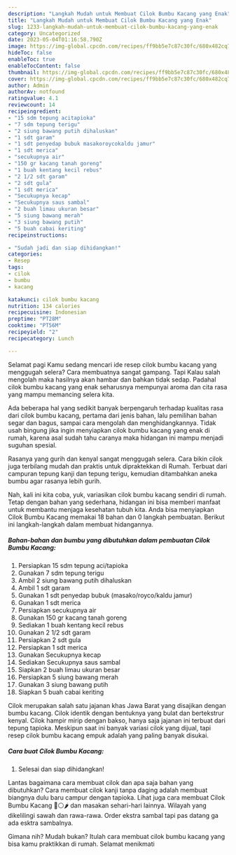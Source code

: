 ```yaml
---
description: "Langkah Mudah untuk Membuat Cilok Bumbu Kacang yang Enak"
title: "Langkah Mudah untuk Membuat Cilok Bumbu Kacang yang Enak"
slug: 1233-langkah-mudah-untuk-membuat-cilok-bumbu-kacang-yang-enak
category: Uncategorized
date: 2023-05-04T01:16:58.790Z
image: https://img-global.cpcdn.com/recipes/ff9bb5e7c87c30fc/680x482cq70/cilok-bumbu-kacang-foto-resep-utama.jpg
hideToc: false
enableToc: true
enableTocContent: false
thumbnail: https://img-global.cpcdn.com/recipes/ff9bb5e7c87c30fc/680x482cq70/cilok-bumbu-kacang-foto-resep-utama.jpg
cover: https://img-global.cpcdn.com/recipes/ff9bb5e7c87c30fc/680x482cq70/cilok-bumbu-kacang-foto-resep-utama.jpg
author: Admin
authorAv: notfound
ratingvalue: 4.1
reviewcount: 14
recipeingredient:
- "15 sdm tepung acitapioka"
- "7 sdm tepung terigu"
- "2 siung bawang putih dihaluskan"
- "1 sdt garam"
- "1 sdt penyedap bubuk masakoroycokaldu jamur"
- "1 sdt merica"
- "secukupnya air"
- "150 gr kacang tanah goreng"
- "1 buah kentang kecil rebus"
- "2 1/2 sdt garam"
- "2 sdt gula"
- "1 sdt merica"
- "Secukupnya kecap"
- "Secukupnya saus sambal"
- "2 buah limau ukuran besar"
- "5 siung bawang merah"
- "3 siung bawang putih"
- "5 buah cabai keriting"
recipeinstructions:

- "Sudah jadi dan siap dihidangkan!"
categories:
- Resep
tags:
- cilok
- bumbu
- kacang

katakunci: cilok bumbu kacang 
nutrition: 134 calories
recipecuisine: Indonesian
preptime: "PT28M"
cooktime: "PT56M"
recipeyield: "2"
recipecategory: Lunch

---
```



Selamat pagi Kamu sedang mencari ide resep cilok bumbu kacang yang menggugah selera? Cara membuatnya sangat gampang. Tapi Kalau salah mengolah maka hasilnya akan hambar dan bahkan tidak sedap. Padahal cilok bumbu kacang yang enak seharusnya mempunyai aroma dan cita rasa yang mampu memancing selera kita.


Ada beberapa hal yang sedikit banyak berpengaruh terhadap kualitas rasa dari cilok bumbu kacang, pertama dari jenis bahan, lalu pemilihan bahan segar dan bagus, sampai cara mengolah dan menghidangkannya. Tidak usah bingung jika ingin menyiapkan cilok bumbu kacang yang enak di rumah, karena asal sudah tahu caranya maka hidangan ini mampu menjadi suguhan spesial.

Rasanya yang gurih dan kenyal sangat menggugah selera. Cara bikin cilok juga terbilang mudah dan praktis untuk dipraktekkan di Rumah. Terbuat dari campuran tepung kanji dan tepung terigu, kemudian ditambahkan aneka bumbu agar rasanya lebih gurih.


Nah, kali ini kita coba, yuk, variasikan cilok bumbu kacang sendiri di rumah. Tetap dengan bahan yang sederhana, hidangan ini bisa memberi manfaat untuk membantu menjaga kesehatan tubuh kita. Anda bisa menyiapkan Cilok Bumbu Kacang memakai 18 bahan dan 0 langkah pembuatan. Berikut ini langkah-langkah dalam membuat hidangannya.

<!--inarticleads1-->

##### Bahan-bahan dan bumbu yang dibutuhkan dalam pembuatan Cilok Bumbu Kacang:

1. Persiapkan 15 sdm tepung aci/tapioka
1. Gunakan 7 sdm tepung terigu
1. Ambil 2 siung bawang putih dihaluskan
1. Ambil 1 sdt garam
1. Gunakan 1 sdt penyedap bubuk (masako/royco/kaldu jamur)
1. Gunakan 1 sdt merica
1. Persiapkan secukupnya air
1. Gunakan 150 gr kacang tanah goreng
1. Sediakan 1 buah kentang kecil rebus
1. Gunakan 2 1/2 sdt garam
1. Persiapkan 2 sdt gula
1. Persiapkan 1 sdt merica
1. Gunakan Secukupnya kecap
1. Sediakan Secukupnya saus sambal
1. Siapkan 2 buah limau ukuran besar
1. Persiapkan 5 siung bawang merah
1. Gunakan 3 siung bawang putih
1. Siapkan 5 buah cabai keriting


Cilok merupakan salah satu jajanan khas Jawa Barat yang disajikan dengan bumbu kacang. Cilok identik dengan bentuknya yang bulat dan bertekstrur kenyal. Cilok hampir mirip dengan bakso, hanya saja jajanan ini terbuat dari tepung tapioka. Meskipun saat ini banyak variasi cilok yang dijual, tapi resep cilok bumbu kacang empuk adalah yang paling banyak disukai. 

<!--inarticleads2-->

##### Cara buat Cilok Bumbu Kacang:


1. Selesai dan siap dihidangkan!

Lantas bagaimana cara membuat cilok dan apa saja bahan yang dibutuhkan? Cara membuat cilok kanji tanpa daging adalah membuat biangnya dulu baru campur dengan tapioka. Lihat juga cara membuat Cilok Bumbu Kacang 🥜⚪️🌶 dan masakan sehari-hari lainnya. Wilayah yang dikelilingi sawah dan rawa-rawa. Order ekstra sambal tapi pas datang ga ada esktra sambalnya. 

Gimana nih? Mudah bukan? Itulah cara membuat cilok bumbu kacang yang bisa kamu praktikkan di rumah. Selamat menikmati
